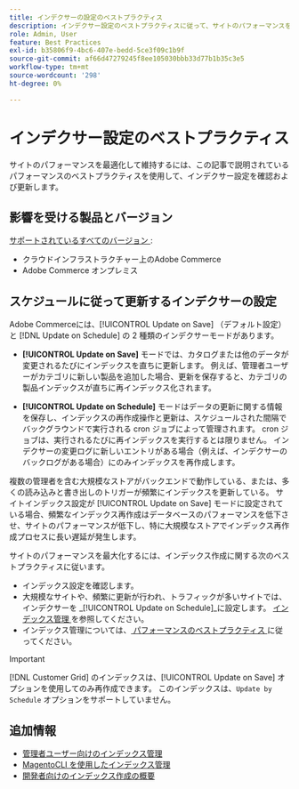 ```yaml
---
title: インデクサーの設定のベストプラクティス
description: インデクサー設定のベストプラクティスに従って、サイトのパフォーマンスを維持および最適化します。
role: Admin, User
feature: Best Practices
exl-id: b35806f9-4bc6-407e-bedd-5ce3f09c1b9f
source-git-commit: af66d47279245f8ee105030bbb33d77b1b35c3e5
workflow-type: tm+mt
source-wordcount: '298'
ht-degree: 0%

---
```


# インデクサー設定のベストプラクティス

サイトのパフォーマンスを最適化して維持するには、この記事で説明されているパフォーマンスのベストプラクティスを使用して、インデクサー設定を確認および更新します。

## 影響を受ける製品とバージョン

[ サポートされているすべてのバージョン ](../../../release/versions.md):

- クラウドインフラストラクチャー上のAdobe Commerce
- Adobe Commerce オンプレミス

## スケジュールに従って更新するインデクサーの設定

Adobe Commerceには、[!UICONTROL Update on Save] （デフォルト設定）と [!DNL Update on Schedule] の 2 種類のインデクサーモードがあります。

- **[!UICONTROL Update on Save]** モードでは、カタログまたは他のデータが変更されるたびにインデックスを直ちに更新します。 例えば、管理者ユーザーがカテゴリに新しい製品を追加した場合、更新を保存すると、カテゴリの製品インデックスが直ちに再インデックス化されます。

- **[!UICONTROL Update on Schedule]** モードはデータの更新に関する情報を保存し、インデックスの再作成操作と更新は、スケジュールされた間隔でバックグラウンドで実行される cron ジョブによって管理されます。 cron ジョブは、実行されるたびに再インデックスを実行するとは限りません。 インデクサーの変更ログに新しいエントリがある場合（例えば、インデクサーのバックログがある場合）にのみインデックスを再作成します。

複数の管理者を含む大規模なストアがバックエンドで動作している、または、多くの読み込みと書き出しのトリガーが頻繁にインデックスを更新している。 サイトインデックス設定が [!UICONTROL Update on Save] モードに設定されている場合、頻繁なインデックス再作成はデータベースのパフォーマンスを低下させ、サイトのパフォーマンスが低下し、特に大規模なストアでインデックス再作成プロセスに長い遅延が発生します。

サイトのパフォーマンスを最大化するには、インデックス作成に関する次のベストプラクティスに従います。

- インデックス設定を確認します。
- 大規模なサイトや、頻繁に更新が行われ、トラフィックが多いサイトでは、インデクサーを _[!UICONTROL Update on Schedule]_に設定します。 [ インデックス管理 ](https://docs.magento.com/user-guide/system/index-management.html#change-the-index-mode) を参照してください。
- インデックス管理については、[ パフォーマンスのベストプラクティス ](../../../performance/configuration.md) に従ってください。

>[!IMPORTANT]
>
>[!DNL Customer Grid] のインデックスは、[!UICONTROL Update on Save] オプションを使用してのみ再作成できます。 このインデックスは、`Update by Schedule` オプションをサポートしていません。

## 追加情報

- [管理者ユーザー向けのインデックス管理](../../../configuration/cli/manage-indexers.md#configure-indexers)
- [MagentoCLI を使用したインデックス管理 ](https://experienceleague.adobe.com/docs/commerce-operations/configuration-guide/cli/manage-indexers.html)
- [ 開発者向けのインデックス作成の概要 ](https://developer.adobe.com/commerce/php/development/components/indexing/)
